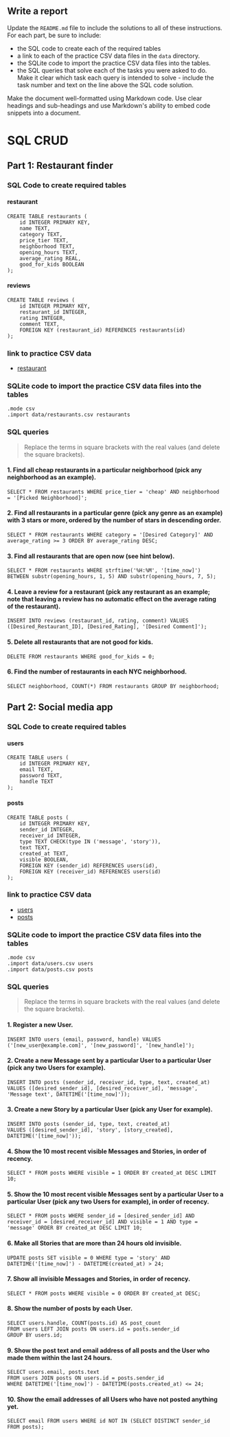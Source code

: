 ## Write a report

Update the `README.md` file to include the solutions to all of these instructions. For each part, be sure to include:

- the SQL code to create each of the required tables
- a link to each of the practice CSV data files in the `data` directory.
- the SQLite code to import the practice CSV data files into the tables.
- the SQL queries that solve each of the tasks you were asked to do. Make it clear which task each query is intended to solve - include the task number and text on the line above the SQL code solution.

Make the document well-formatted using Markdown code. Use clear headings and sub-headings and use Markdown's ability to embed code snippets into a document.

# SQL CRUD
## Part 1: Restaurant finder
### SQL Code to create required tables
#### restaurant
```
CREATE TABLE restaurants (
    id INTEGER PRIMARY KEY,
    name TEXT,
    category TEXT,
    price_tier TEXT,
    neighborhood TEXT,
    opening_hours TEXT,
    average_rating REAL,
    good_for_kids BOOLEAN
);
```
#### reviews
```
CREATE TABLE reviews (
    id INTEGER PRIMARY KEY,
    restaurant_id INTEGER,
    rating INTEGER,
    comment TEXT,
    FOREIGN KEY (restaurant_id) REFERENCES restaurants(id)
);
```
### link to practice CSV data
- [restaurant](data/restaurants.csv)
### SQLite code to import the practice CSV data files into the tables
```
.mode csv
.import data/restaurants.csv restaurants
```
### SQL queries
> Replace the terms in square brackets with the real values (and delete the square brackets).
#### 1. Find all cheap restaurants in a particular neighborhood (pick any neighborhood as an example).
```
SELECT * FROM restaurants WHERE price_tier = 'cheap' AND neighborhood = '[Picked Neighborhood]';
```
#### 2. Find all restaurants in a particular genre (pick any genre as an example) with 3 stars or more, ordered by the number of stars in descending order.
```
SELECT * FROM restaurants WHERE category = '[Desired Category]' AND average_rating >= 3 ORDER BY average_rating DESC;
```
#### 3. Find all restaurants that are open now (see hint below).
```
SELECT * FROM restaurants WHERE strftime('%H:%M', '[time_now]') BETWEEN substr(opening_hours, 1, 5) AND substr(opening_hours, 7, 5);
```
#### 4. Leave a review for a restaurant (pick any restaurant as an example; note that leaving a review has no automatic effect on the average rating of the restaurant).
```
INSERT INTO reviews (restaurant_id, rating, comment) VALUES ([Desired_Restaurant_ID], [Desired_Rating], '[Desired Comment]');
```
#### 5. Delete all restaurants that are not good for kids.
```
DELETE FROM restaurants WHERE good_for_kids = 0;
```
#### 6. Find the number of restaurants in each NYC neighborhood.
```
SELECT neighborhood, COUNT(*) FROM restaurants GROUP BY neighborhood;
```
## Part 2: Social media app
### SQL Code to create required tables
#### users
```
CREATE TABLE users (
    id INTEGER PRIMARY KEY,
    email TEXT,
    password TEXT,
    handle TEXT
);
```
#### posts
```
CREATE TABLE posts (
    id INTEGER PRIMARY KEY,
    sender_id INTEGER,
    receiver_id INTEGER,
    type TEXT CHECK(type IN ('message', 'story')),
    text TEXT,
    created_at TEXT,
    visible BOOLEAN,
    FOREIGN KEY (sender_id) REFERENCES users(id),
    FOREIGN KEY (receiver_id) REFERENCES users(id)
);
```
### link to practice CSV data
- [users](data/users.csv)
- [posts](data/posts.csv)
### SQLite code to import the practice CSV data files into the tables
```
.mode csv
.import data/users.csv users
.import data/posts.csv posts
```
### SQL queries
> Replace the terms in square brackets with the real values (and delete the square brackets).
#### 1. Register a new User.
```
INSERT INTO users (email, password, handle) VALUES ('[new_user@example.com]', '[new_password]', '[new_handle]');
```
#### 2. Create a new Message sent by a particular User to a particular User (pick any two Users for example).
```
INSERT INTO posts (sender_id, receiver_id, type, text, created_at) 
VALUES ([desired_sender_id], [desired_receiver_id], 'message', 'Message text', DATETIME('[time_now]'));
```
#### 3. Create a new Story by a particular User (pick any User for example).
```
INSERT INTO posts (sender_id, type, text, created_at)
VALUES ([desired_sender_id], 'story', [story_created], DATETIME('[time_now]'));
```
#### 4. Show the 10 most recent visible Messages and Stories, in order of recency.
```
SELECT * FROM posts WHERE visible = 1 ORDER BY created_at DESC LIMIT 10;
```
#### 5. Show the 10 most recent visible Messages sent by a particular User to a particular User (pick any two Users for example), in order of recency.
```
SELECT * FROM posts WHERE sender_id = [desired_sender_id] AND receiver_id = [desired_receiver_id] AND visible = 1 AND type = 'message' ORDER BY created_at DESC LIMIT 10;
```
#### 6. Make all Stories that are more than 24 hours old invisible.
```
UPDATE posts SET visible = 0 WHERE type = 'story' AND DATETIME('[time_now]') - DATETIME(created_at) > 24;
```
#### 7. Show all invisible Messages and Stories, in order of recency.
```
SELECT * FROM posts WHERE visible = 0 ORDER BY created_at DESC;
```
#### 8. Show the number of posts by each User.
```
SELECT users.handle, COUNT(posts.id) AS post_count
FROM users LEFT JOIN posts ON users.id = posts.sender_id
GROUP BY users.id;
```
#### 9. Show the post text and email address of all posts and the User who made them within the last 24 hours.
```
SELECT users.email, posts.text
FROM users JOIN posts ON users.id = posts.sender_id
WHERE DATETIME('[time_now]') - DATETIME(posts.created_at) <= 24;
```
#### 10. Show the email addresses of all Users who have not posted anything yet.
```
SELECT email FROM users WHERE id NOT IN (SELECT DISTINCT sender_id FROM posts);
```
